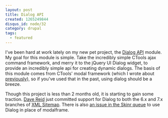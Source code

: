 ```yaml
--- 
layout: post
title: Dialog API
created: 1265249844
disqus_id: node/32
category: drupal
tags:
  - featured
---
```

I've been hard at work lately on my new pet project, the <a href="http://drupal.org/project/dialog">Dialog API</a> module. My goal for this module is simple. Take the incredibly simple CTools ajax command framework, and merry it to the jQuery UI Dialog widget, to provide an incredibly simple api for creating dynamic dialogs. The basis of this module comes from CTools' modal framework (which I wrote about <a href="/node/31">previously</a>), so if you've used that in the past, using dialog should be a breeze.

Though this project is less than 2 months old, it is starting to gain some traction. <a href="http://drupal.org/user/53892">Dave Reid</a> just committed support for Dialog to both the 6.x and 7.x branches of <a href="http://drupal.org/project/xmlsitemap">XML Sitemap</a>. There is also <a href="http://drupal.org/node/690862">an issue in the Skinr queue</a> to use Dialog in place of modalframe.
